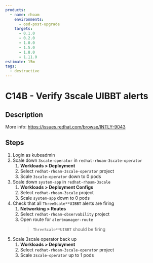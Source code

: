 ```yaml
---
products:
  - name: rhoam
    environments:
      - osd-post-upgrade
    targets:
      - 0.1.0
      - 0.2.0
      - 1.0.0
      - 1.5.0
      - 1.8.0
      - 1.11.0
estimate: 15m
tags:
  - destructive
---
```


# C14B - Verify 3scale UIBBT alerts

## Description

More info: <https://issues.redhat.com/browse/INTLY-9043>

## Steps

1. Login as kubeadmin
2. Scale down `3scale-operator` in `redhat-rhoam-3scale-operator`
   1. **Workloads > Deployment**
   2. Select `redhat-rhoam-3scale-operator` project
   3. Scale `3scale-operator` down to 0 pods
3. Scale down `system-app` in `redhat-rhoam-3scale`
   1. **Workloads > Deployment Configs**
   2. Select `redhat-rhoam-3scale` project
   3. Scale `system-app` down to 0 pods
4. Check that all `ThreeScale**UIBBT` alerts are firing
   1. **Networking > Routes**
   2. Select `redhat-rhoam-observability` project
   3. Open route for `alertmanager-route`
      > `ThreeScale**UIBBT` should be firing
5. Scale 3scale operator back up
   1. **Workloads > Deployment**
   2. Select `redhat-rhoam-3scale-operator` project
   3. Scale `3scale-operator` up to 1 pods
